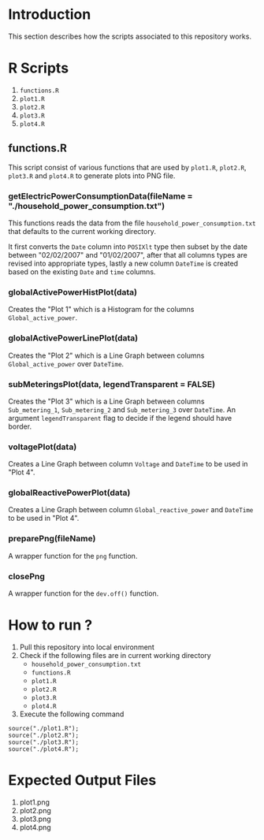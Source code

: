# Introduction

This section describes how the scripts associated to this repository works.

# R Scripts

1. `functions.R`
2. `plot1.R`
3. `plot2.R`
4. `plot3.R`
5. `plot4.R`

## functions.R

This script consist of various functions that are used by `plot1.R`, `plot2.R`, `plot3.R` and `plot4.R` to generate plots into PNG file.

### getElectricPowerConsumptionData(fileName = "./household_power_consumption.txt")

This functions reads the data from the file `household_power_consumption.txt` that defaults to the current working directory.

It first converts the `Date` column into `POSIXlt` type then subset by the date between "02/02/2007" and "01/02/2007", after that all columns types are revised into appropriate types, lastly a new column `DateTime` is created based on the existing `Date` and `time` columns.

### globalActivePowerHistPlot(data)

Creates the "Plot 1" which is a Histogram for the columns `Global_active_power`.

### globalActivePowerLinePlot(data)

Creates the "Plot 2" which is a Line Graph between columns `Global_active_power` over `DateTime`.

### subMeteringsPlot(data, legendTransparent = FALSE)

Creates the "Plot 3" which is a Line Graph between columns `Sub_metering_1`, `Sub_metering_2` and `Sub_metering_3` over `DateTime`. An argument `legendTransparent` flag to decide if the legend should have border.

### voltagePlot(data)

Creates a Line Graph between column `Voltage` and `DateTime` to be used in "Plot 4".

### globalReactivePowerPlot(data)

Creates a Line Graph between column `Global_reactive_power` and `DateTime` to be used in "Plot 4".

### preparePng(fileName)

A wrapper function for the `png` function.

### closePng

A wrapper function for the `dev.off()` function.

# How to run ?

1. Pull this repository into local environment
2. Check if the following files are in current working directory
      * `household_power_consumption.txt`
	  * `functions.R`
	  * `plot1.R`
	  * `plot2.R`
	  * `plot3.R`
	  * `plot4.R`
3. Execute the following command

```
source("./plot1.R");
source("./plot2.R");
source("./plot3.R");
source("./plot4.R");
```

# Expected Output Files

1. plot1.png
2. plot2.png
3. plot3.png 
4. plot4.png


